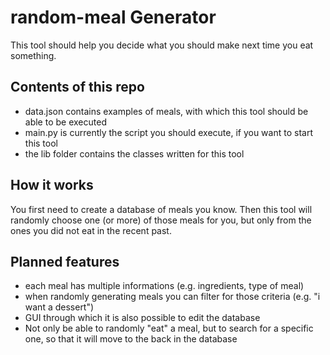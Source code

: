 # random-meal Generator

This tool should help you decide what you should make next time you eat something.

## Contents of this repo

- data.json contains examples of meals, with which this tool should be able to be executed
- main.py is currently the script you should execute, if you want to start this tool
- the lib folder contains the classes written for this tool

## How it works

You first need to create a database of meals you know.
Then this tool will randomly choose one (or more) of those meals for you,
but only from the ones you did not eat in the recent past.

## Planned features

- each meal has multiple informations (e.g. ingredients, type of meal)
- when randomly generating meals you can filter for those criteria (e.g. "i want a dessert")
- GUI through which it is also possible to edit the database
- Not only be able to randomly "eat" a meal, but to search for a specific one,
  so that it will move to the back in the database
